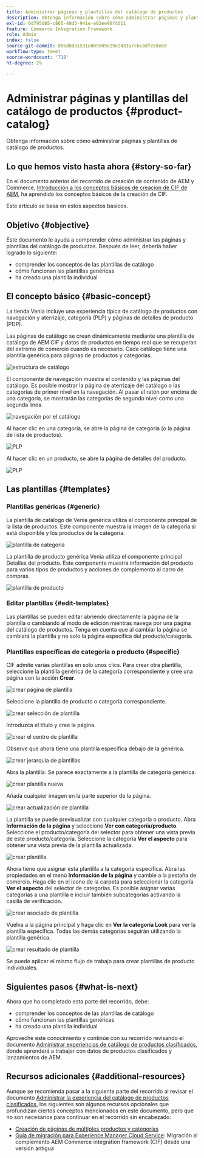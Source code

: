 ```yaml
---
title: Administrar páginas y plantillas del catálogo de productos
description: Obtenga información sobre cómo administrar páginas y plantillas de catálogo de productos
exl-id: 0d795d85-c865-40d5-941e-e02ee96fdd11
feature: Commerce Integration Framework
role: Admin
index: false
source-git-commit: 80bd8da1531e009509e29e2433a7cbc8dfe58e60
workflow-type: tm+mt
source-wordcount: '718'
ht-degree: 2%

---
```



# Administrar páginas y plantillas del catálogo de productos {#product-catalog}

Obtenga información sobre cómo administrar páginas y plantillas de catálogo de productos.

## Lo que hemos visto hasta ahora {#story-so-far}

En el documento anterior del recorrido de creación de contenido de AEM y Commerce, [Introducción a los conceptos básicos de creación de CIF de AEM](/help/commerce-cloud/cif-storefront/commerce-journeys/aem-commerce-content-author/getting-started.md), ha aprendido los conceptos básicos de la creación de CIF.

Este artículo se basa en estos aspectos básicos.

## Objetivo {#objective}

Este documento le ayuda a comprender cómo administrar las páginas y plantillas del catálogo de productos. Después de leer, debería haber logrado lo siguiente:

* comprender los conceptos de las plantillas de catálogo
* cómo funcionan las plantillas genéricas
* ha creado una plantilla individual

## El concepto básico {#basic-concept}

La tienda Venia incluye una experiencia típica de catálogo de productos con navegación y aterrizaje, categoría (PLP) y páginas de detalles de producto (PDP).

Las páginas de catálogo se crean dinámicamente mediante una plantilla de catálogo de AEM CIF y datos de productos en tiempo real que se recuperan del extremo de comercio cuando es necesario. Cada catálogo tiene una plantilla genérica para páginas de productos y categorías.

![estructura de catálogo](assets/catalog-structure.png)

El componente de navegación muestra el contenido y las páginas del catálogo. Es posible mostrar la página de aterrizaje del catálogo o las categorías de primer nivel en la navegación. Al pasar el ratón por encima de una categoría, se mostrarán las categorías de segundo nivel como una segunda línea.

![navegación por el catálogo](assets/catalog-navigation.png)

Al hacer clic en una categoría, se abre la página de categoría (o la página de lista de productos).

![PLP](assets/catalog-plp.png)

Al hacer clic en un producto, se abre la página de detalles del producto.

![PLP](assets/catalog-pdp.png)

## Las plantillas {#templates}

### Plantillas genéricas {#generic}

La plantilla de catálogo de Venia genérica utiliza el componente principal de la lista de productos. Este componente muestra la imagen de la categoría si está disponible y los productos de la categoría.

![plantilla de categoría](assets/category-template.png)

La plantilla de producto genérica Venia utiliza el componente principal Detalles del producto. Este componente muestra información del producto para varios tipos de productos y acciones de complemento al carro de compras.

![plantilla de producto](assets/product-template.png)

### Editar plantillas {#edit-templates}

Las plantillas se pueden editar abriendo directamente la página de la plantilla o cambiando al modo de edición mientras navega por una página del catálogo de productos. Tenga en cuenta que al cambiar la página se cambiará la plantilla y no solo la página específica del producto/categoría.

### Plantillas específicas de categoría o producto {#specific}

CIF admite varias plantillas en solo unos clics. Para crear otra plantilla, seleccione la plantilla genérica de la categoría correspondiente y cree una página con la acción **Crear**.

![crear página de plantilla](assets/create-template-page.png)

Seleccione la plantilla de producto o categoría correspondiente.

![crear selección de plantilla](assets/create-template-select.png)

Introduzca el título y cree la página.

![crear el centro de plantilla](assets/create-template-enter.png)

Observe que ahora tiene una plantilla específica debajo de la genérica.

![crear jerarquía de plantillas](assets/create-template-hierachry.png)

Abra la plantilla. Se parece exactamente a la plantilla de categoría genérica.

![crear plantilla nueva](assets/create-template-new.png)

Añada cualquier imagen en la parte superior de la página.

![crear actualización de plantilla](assets/create-template-update.png)

La plantilla se puede previsualizar con cualquier categoría o producto. Abra **Información de la página** y seleccione **Ver con categoría/producto**. Seleccione el producto/categoría del selector para obtener una vista previa de este producto/categoría. Seleccione la categoría **Ver el aspecto** para obtener una vista previa de la plantilla actualizada.

![crear plantilla ](assets/create-template-picker.png)

Ahora tiene que asignar esta plantilla a la categoría específica. Abra las propiedades en el menú **Información de la página** y cambie a la pestaña de comercio. Haga clic en el icono de la carpeta para seleccionar la categoría **Ver el aspecto** del selector de categorías. Es posible asignar varias categorías a una plantilla e incluir también subcategorías activando la casilla de verificación.

![crear asociado de plantilla](assets/create-template-associate.png)

Vuelva a la página principal y haga clic en **Ver la categoría Look** para ver la plantilla específica. Todas las demás categorías seguirán utilizando la plantilla genérica.

![crear resultado de plantilla](assets/create-template-result.png)

Se puede aplicar el mismo flujo de trabajo para crear plantillas de producto individuales.

## Siguientes pasos {#what-is-next}

Ahora que ha completado esta parte del recorrido, debe:

* comprender los conceptos de las plantillas de catálogo
* cómo funcionan las plantillas genéricas
* ha creado una plantilla individual

Aproveche este conocimiento y continúe con su recorrido revisando el documento [Administrar experiencias de catálogo de productos clasificados](/help/commerce-cloud/cif-storefront/commerce-journeys/aem-commerce-content-author/staged-catalog.md), donde aprenderá a trabajar con datos de productos clasificados y lanzamientos de AEM.

## Recursos adicionales {#additional-resources}

Aunque se recomienda pasar a la siguiente parte del recorrido al revisar el documento [Administrar la experiencia del catálogo de productos clasificados,](/help/commerce-cloud/cif-storefront/commerce-journeys/aem-commerce-content-author/staged-catalog.md) los siguientes son algunos recursos opcionales que profundizan ciertos conceptos mencionados en este documento, pero que no son necesarios para continuar en el recorrido sin encabezado:

* [Creación de páginas de múltiples productos y categorías](/help/commerce-cloud/cif-storefront/authoring/multi-template-usage.md)
* [Guía de migración para Experience Manager Cloud Service](/help/commerce-cloud/cif-storefront/migration.md): Migración al complemento AEM Commerce integration framework (CIF) desde una versión antigua

